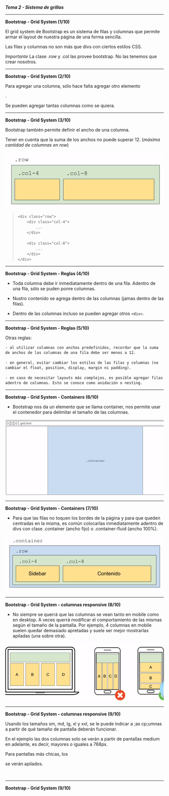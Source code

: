 ***Tema 2 - Sistema de grillas***

----------------------------------------------------------------
**Bootstrap - Grid System (1/10)**

El grid system de Bootstrap es un sistema de filas y columnas que permite armar el layout de nuestra página de una forma sencilla.

Las filas y columnas no son más que divs con ciertos estilos CSS.

*Importante* La clase .row y .col las provee bootstrap. No las tenemos que crear nosotros.

----------------------------------------------------------------
**Bootstrap - Grid System (2/10)**

Para agregar una columna, sólo hace falta agregar otro elemento <div class="col">.

Se pueden agregar tantas columnas como se quiera.

----------------------------------------------------------------
**Bootstrap - Grid System (3/10)**

Bootstrap también permite definir el ancho de una columna.

Tener en cuenta que la suma de los anchos no puede superar 12. (*máxima cantidad de columnas en row*)

![](https://github.com/lorecarreno/curso-preparacion-hack-academy/blob/main/images/bootstrap-suma-de-anchos.png?raw=true)

> ``<div class="row">`` <br>
> ``    <div class="col-4">`` <br>
> ``        ...`` <br>
> ``    </div>`` <br>
> `` `` <br>
> ``    <div class="col-8">`` <br>
> ``        ...`` <br>
> ``    </div>`` <br>
> ``</div>`` <br>

----------------------------------------------------------------
**Bootstrap - Grid System - Reglas (4/10)**

- Toda columna debe ir inmediatamente dentro de una fila. Adentro de una fila, sólo se puden ponre columnas.

- Nustro contenido se agrega dentro de las columnas (jamas dentro de las filas).

- Dentro de las columnas incluso se pueden agregar otros ``<div>``.

----------------------------------------------------------------
**Bootstrap - Grid System - Reglas (5/10)**

Otras reglas:

    - al utilizar columnas con anchos predefinidos, recordar que la suma de anchos de las columnas de una fila debe ser menos a 12.

    - en general, evitar cambiar los estilos de las filas y columnas (no cambiar el float, position, display, margin ni padding).

    - en caso de necesitar layouts más complejos, es posible agregar filas adentro de columnas. Esto se conoce como anidación o nesting.

----------------------------------------------------------------
**Bootstrap - Grid System - Containers (6/10)**

- Bootstrap nos da un elemento que se llama container, nos permite usar el contenedor para delimitar el tamaño de las columnas.

![](https://github.com/lorecarreno/curso-preparacion-hack-academy/blob/main/images/bootstrap-container.png?raw=true)

----------------------------------------------------------------
**Bootstrap - Grid System - Containers (7/10)**

- Para que las filas no toquen los bordes de la página y para que queden centradas en la misma, es común colocarlas inmediatamente adentro de divs con clase .container (ancho fijo) o .container-fluid (ancho 100%).

![](https://github.com/lorecarreno/curso-preparacion-hack-academy/blob/main/images/bootstrap-grid-system-containers.png?raw=true)

----------------------------------------------------------------
**Bootstrap - Grid System - columnas responsive (8/10)**

- No siempre se querrá que las columnas se vean tanto en mobile como en desktop. A veces querrá modificar el comportamiento de las mismas según el tamaño de la pantalla. Por ejemplo, 4 columnas en mobile suelen quedar demasiado apretadas y suele ser mejor mostrarlas apiladas (una sobre otra).

![](https://github.com/lorecarreno/curso-preparacion-hack-academy/blob/main/images/bootstrap-columnas-responsive.png?raw=true)

----------------------------------------------------------------
**Bootstrap - Grid System - columnas responsive (9/10)**

Usando los tamaños sm, md, lg, xl y xxl, se le puede indicar a ;as cp;umnas a partir de qué tamaño de pantalla deberán funcionar.

En el ejemplo las dos columnas solo se verán a partir de pantallas medium en adelante, es decir, mayores o iguales a 768px.

Para pantallas más chicas, los <div> se verán apilados.

![]()

----------------------------------------------------------------
**Bootstrap - Grid System (9/10)**
